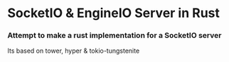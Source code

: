 # SocketIO & EngineIO Server in Rust

### Attempt to make a rust implementation for a SocketIO server
Its based on tower, hyper & tokio-tungstenite